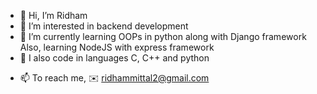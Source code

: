- 👋 Hi, I’m Ridham
- 👀 I’m interested in backend development
- 🌱 I’m currently learning OOPs in python along with Django framework
     Also, learning NodeJS with express framework
- 🌸 I also code in languages C, C++ and python
<!--- - 💞️ I’m looking to collaborate on ...  --->
- 📫 To reach me, ✉️ ridhammittal2@gmail.com

<!---
Ridham1402/Ridham1402 is a ✨ special ✨ repository because its `README.md` (this file) appears on your GitHub profile.
You can click the Preview link to take a look at your changes.
--->
